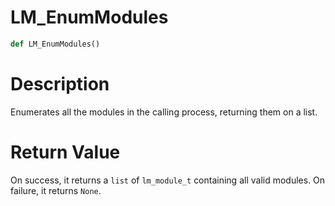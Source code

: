 # LM_EnumModules

```python
def LM_EnumModules()
```

# Description

Enumerates all the modules in the calling process, returning them on a list.

#  Return Value

On success, it returns a `list` of `lm_module_t` containing all valid modules. On failure, it returns `None`.

